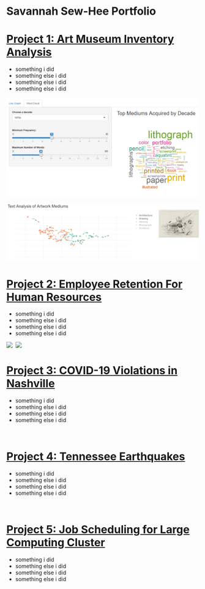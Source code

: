 # Savannah Sew-Hee Portfolio

# [Project 1: Art Museum Inventory Analysis](https://github.com/savyrosea/Art_Museum_Inventory_Project)
- something i did
- something else i did 
- something else i did 
- something else i did 

<p float="left">
  <img src="https://github.com/savyrosea/Art_Museum_Inventory_Project/blob/main/images/wordcloud1.PNG" width="600" />
</p>

<p float="left">
  <img src="https://github.com/savyrosea/Art_Museum_Inventory_Project/blob/main/images/scatter2.PNG" width="600" />
</p>

# [Project 2: Employee Retention For Human Resources](https://github.com/savyrosea/Human_Resources_Employee_Retention)
- something i did
- something else i did 
- something else i did 
- something else i did 

<p float="left">
  <img src="https://github.com/savyrosea/Human_Resources_Employee_Retention/blob/main/pictures/heatmap.PNG" width="330" />
  <img src="" width="50" />
  <img src="https://github.com/savyrosea/Human_Resources_Employee_Retention/blob/main/pictures/ROC.PNG" width="430" />
</p>

# [Project 3: COVID-19 Violations in Nashville](https://github.com/savyrosea/COVID19_Violations_Nashville)
- something i did
- something else i did 
- something else i did 
- something else i did 

![]()

# [Project 4: Tennessee Earthquakes](https://github.com/savyrosea/Tennessee_Earthquakes)
- something i did
- something else i did 
- something else i did 
- something else i did 

![]()

# [Project 5: Job Scheduling for Large Computing Cluster](https://github.com/savyrosea/Large_Computing_Cluster_Job_Scheduling)
- something i did
- something else i did 
- something else i did 
- something else i did 

![]()

